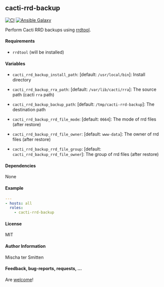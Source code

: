 ## cacti-rrd-backup

[![CI](https://github.com/Oefenweb/ansible-cacti-rrd-backup/workflows/CI/badge.svg)](https://github.com/Oefenweb/ansible-cacti-rrd-backup/actions?query=workflow%3ACI)
[![Ansible Galaxy](http://img.shields.io/badge/ansible--galaxy-cacti--rrd--backup-blue.svg)](https://galaxy.ansible.com/Oefenweb/cacti_rrd_backup)

Perform Cacti RRD backups using [rrdtool](http://oss.oetiker.ch/rrdtool/).

#### Requirements

* `rrdtool` (will be installed)

#### Variables

* `cacti_rrd_backup_install_path`: [default: `/usr/local/bin`]: Install directory

* `cacti_rrd_backup_rra_path`: [default: `/var/lib/cacti/rra`]: The source path (cacti `rra` path)
* `cacti_rrd_backup_backup_path`: [default: `/tmp/cacti-rrd-backup`]: The destination path

* `cacti_rrd_backup_rrd_file_mode`: [default: `0664`]: The mode of rrd files (after restore)
* `cacti_rrd_backup_rrd_file_owner`: [default: `www-data`]: The owner of rrd files (after restore)
* `cacti_rrd_backup_rrd_file_group`: [default: `cacti_rrd_backup_rrd_file_owner`]: The group of rrd files (after restore)

#### Dependencies

None

#### Example

```yaml
---
- hosts: all
  roles:
    - cacti-rrd-backup
```

#### License

MIT

#### Author Information

Mischa ter Smitten

#### Feedback, bug-reports, requests, ...

Are [welcome](https://github.com/Oefenweb/ansible-cacti-rrd-backup/issues)!
